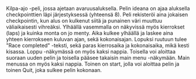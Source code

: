 Kilpa-ajo -peli, jossa ajetaan avaruusaluksella. Pelin ideana on ajaa aluksella checkpointtien läpi järjestyksessä (yhteensä 8). 
Peli rekisteröi aina jokaisen checkpointin, kun alus on kulkenut siitä ja punainen väri muuttuu väliaikaisesti vihreäksi. 
Ylhäällä vasemmalla on näkyvissä myös kierrokset (laps) ja kuinka monta on jo menty. 
Aika kulkee ylhäällä ja laskee aina yhteen kierrokseen kuluvan ajan, sekä kokonaisajan. 
Lopuksi ruutuun tulee "Race completed" -teksti, sekä paras kierrosaika ja kokonaisaika, mikä kesti kisassa. 
Loppu -näkymässä on myös kaksi nappia. Toisella voi aloittaa suoraan uuden pelin ja toisella pääsee takaisin main menu -näkymään. 
Main menussa on myös kaksi nappia. Toinen on start, jolla voi aloittaa pelin ja toinen Quit, joka sulkee pelin kokonaan. 
